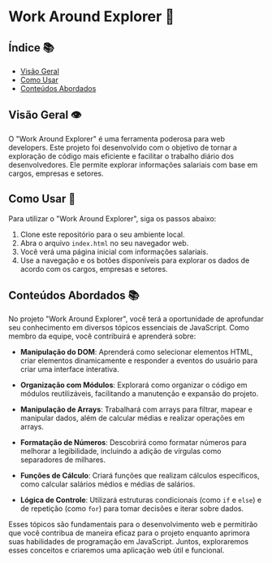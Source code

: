 # Work Around Explorer 🚀

## Índice 📚

- [Visão Geral](#visão-geral)
- [Como Usar](#como-usar)
- [Conteúdos Abordados](#conteúdos-abordados)

## Visão Geral 👁️

O "Work Around Explorer" é uma ferramenta poderosa para web developers. Este projeto foi desenvolvido com o objetivo de tornar a exploração de código mais eficiente e facilitar o trabalho diário dos desenvolvedores. Ele permite explorar informações salariais com base em cargos, empresas e setores.

## Como Usar 🧭

Para utilizar o "Work Around Explorer", siga os passos abaixo:

1. Clone este repositório para o seu ambiente local.
2. Abra o arquivo `index.html` no seu navegador web.
3. Você verá uma página inicial com informações salariais.
4. Use a navegação e os botões disponíveis para explorar os dados de acordo com os cargos, empresas e setores.

## Conteúdos Abordados 📚

No projeto "Work Around Explorer", você terá a oportunidade de aprofundar seu conhecimento em diversos tópicos essenciais de JavaScript. Como membro da equipe, você contribuirá e aprenderá sobre:

- **Manipulação do DOM**: Aprenderá como selecionar elementos HTML, criar elementos dinamicamente e responder a eventos do usuário para criar uma interface interativa.

- **Organização com Módulos**: Explorará como organizar o código em módulos reutilizáveis, facilitando a manutenção e expansão do projeto.

- **Manipulação de Arrays**: Trabalhará com arrays para filtrar, mapear e manipular dados, além de calcular médias e realizar operações em arrays.

- **Formatação de Números**: Descobrirá como formatar números para melhorar a legibilidade, incluindo a adição de vírgulas como separadores de milhares.

- **Funções de Cálculo**: Criará funções que realizam cálculos específicos, como calcular salários médios e médias de salários.

- **Lógica de Controle**: Utilizará estruturas condicionais (como `if` e `else`) e de repetição (como `for`) para tomar decisões e iterar sobre dados.

Esses tópicos são fundamentais para o desenvolvimento web e permitirão que você contribua de maneira eficaz para o projeto enquanto aprimora suas habilidades de programação em JavaScript. Juntos, exploraremos esses conceitos e criaremos uma aplicação web útil e funcional.





